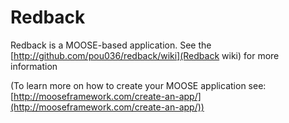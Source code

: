Redback
=====

Redback is a MOOSE-based application. See the [http://github.com/pou036/redback/wiki](Redback wiki) for more information

(To learn more on how to create your MOOSE application see: [http://mooseframework.com/create-an-app/](http://mooseframework.com/create-an-app/))
